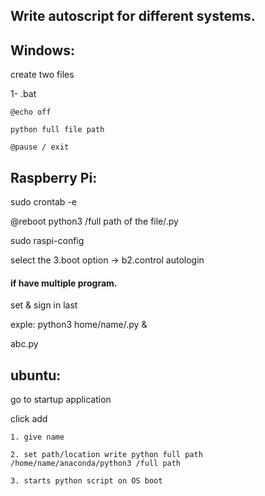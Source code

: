 ## Write autoscript for different systems.


## Windows:

create two files

1- .bat
  
    @echo off

    python full file path

    @pause / exit




## Raspberry Pi:

  sudo crontab -e
  
  @reboot python3 /full path of the file/.py
  
  sudo raspi-config
  
  select the 3.boot option -> b2.control autologin
  
  
#### if have multiple program.
  
  set & sign in last 
  
  exple: python3 home/name/.py &
  
  abc.py


## ubuntu:

  go to startup application
  
  click add
  
    1. give name
    
    2. set path/location write python full path /home/name/anaconda/python3 /full path
    
    3. starts python script on OS boot 
    
    




